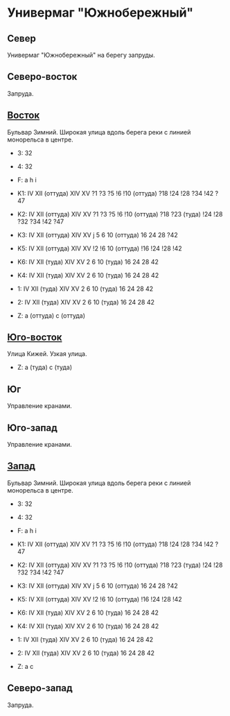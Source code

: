# Универмаг "Южнобережный"

## Север

Универмаг "Южнобережный" на берегу запруды.

## Северо-восток

Запруда.

## [Восток](./11495020.md)

Бульвар Зимний.
Широкая улица вдоль берега реки с линией монорельса в центре.

* 3:    32
* 4:    32
* F:    a   h   i
* K1:   IV  XII (оттуда)    XIV XV
        ?1  ?3  ?5  !6  !10 (оттуда)    ?18 !24 !28 ?34 !42 ?47
* K2:   IV  XII (оттуда)    XIV XV
        ?1  ?3  ?5  !6  !10 (оттуда)    ?18 ?23 (туда)  !24 !28 ?32 ?34 !42 ?47
* K3:   IV  XII (оттуда)    XIV XV
        j
        5   6   10 (оттуда) 16  24  28  ?42
* K5:   IV  XII (оттуда)    XIV XV
        !2  !6  10 (оттуда) !16 !24 !28 !42

* K6:   IV  XII (туда)  XIV XV
        2   6   10 (туда)   16  24  28  42
* K4:   IV  XII (туда)  XIV XV
        2   6   10 (туда)   16  24  28  42
* 1:    IV  XII (туда)  XIV XV
        2   6   10 (туда)   16  24  28  42
* 2:    IV  XII (туда)  XIV XV
        2   6   10 (туда)   16  24  28  42

* Z:    a (оттуда)  c (оттуда)

## [Юго-восток](./11495025.md)

Улица Кижей.
Узкая улица.

* Z:    a (туда)    c (туда)

## Юг

Управление кранами.

## Юго-запад

Управление кранами.

## [Запад](./11490020.md)

Бульвар Зимний.
Широкая улица вдоль берега реки с линией монорельса в центре.

* 3:    32
* 4:    32
* F:    a   h   i
* K1:   IV  XII (оттуда)    XIV XV
        ?1  ?3  ?5  !6  !10 (оттуда)    ?18 !24 !28 ?34 !42 ?47
* K2:   IV  XII (оттуда)    XIV XV
        ?1  ?3  ?5  !6  !10 (оттуда)    ?18 ?23 (туда)  !24 !28 ?32 ?34 !42 ?47
* K3:   IV  XII (оттуда)    XIV XV
        j
        5   6   10 (оттуда) 16  24  28  ?42
* K5:   IV  XII (оттуда)    XIV XV
        !2  !6  10 (оттуда) !16 !24 !28 !42

* K6:   IV  XII (туда)  XIV XV
        2   6   10 (туда)   16  24  28  42
* K4:   IV  XII (туда)  XIV XV
        2   6   10 (туда)   16  24  28  42
* 1:    IV  XII (туда)  XIV XV
        2   6   10 (туда)   16  24  28  42
* 2:    IV  XII (туда)  XIV XV
        2   6   10 (туда)   16  24  28  42

* Z:    a   c

## Северо-запад

Запруда.
